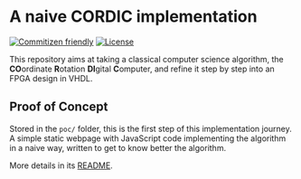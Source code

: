 # A naive CORDIC implementation

[![Commitizen friendly](https://img.shields.io/badge/commitizen-friendly-brightgreen.svg)](http://commitizen.github.io/cz-cli/)
[![License](https://img.shields.io/github/license/baptistepetit/cordic)](LICENSE)


This repository aims at taking a classical computer science algorithm, the **CO**ordinate **R**otation **DI**gital **C**omputer, and refine it step by step into an FPGA design in VHDL.


## Proof of Concept

Stored in the `poc/` folder, this is the first step of this implementation journey. A simple static webpage with JavaScript code implementing the algorithm in a naive way, written to get to know better the algorithm.

More details in its [README](poc/README.md).
